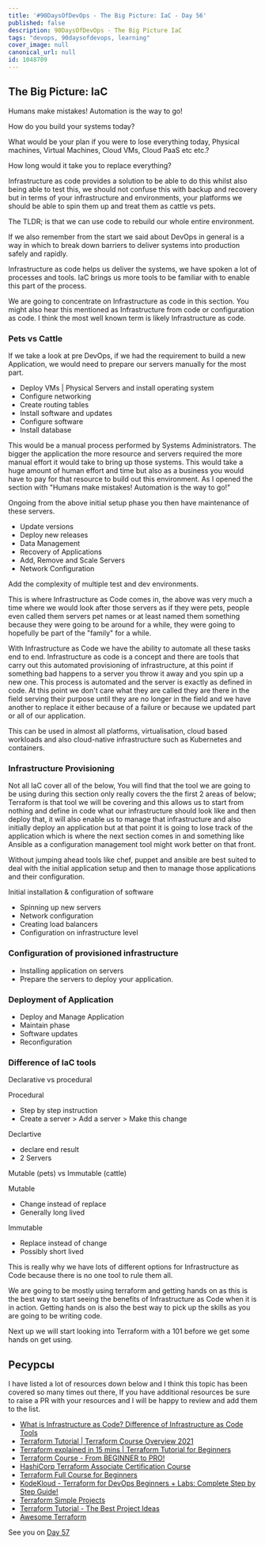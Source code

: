 ```yaml
---
title: '#90DaysOfDevOps - The Big Picture: IaC - Day 56'
published: false
description: 90DaysOfDevOps - The Big Picture IaC
tags: "devops, 90daysofdevops, learning"
cover_image: null
canonical_url: null
id: 1048709
---
```

## The Big Picture: IaC

Humans make mistakes! Automation is the way to go! 

How do you build your systems today? 

What would be your plan if you were to lose everything today, Physical machines, Virtual Machines, Cloud VMs, Cloud PaaS etc etc.? 

How long would it take you to replace everything? 

Infrastructure as code provides a solution to be able to do this whilst also being able to test this, we should not confuse this with backup and recovery but in terms of your infrastructure and environments, your platforms we should be able to spin them up and treat them as cattle vs pets. 

The TLDR; is that we can use code to rebuild our whole entire environment. 

If we also remember from the start we said about DevOps in general is a way in which to break down barriers to deliver systems into production safely and rapidly. 

Infrastructure as code helps us deliver the systems, we have spoken a lot of processes and tools. IaC brings us more tools to be familiar with to enable this part of the process. 

We are going to concentrate on Infrastructure as code in this section. You might also hear this mentioned as Infrastructure from code or configuration as code. I think the most well known term is likely Infrastructure as code. 

### Pets vs Cattle 

If we take a look at pre DevOps, if we had the requirement to build a new Application, we would need to prepare our servers manually for the most part. 

- Deploy VMs | Physical Servers and install operating system
- Configure networking 
- Create routing tables 
- Install software and updates 
- Configure software 
- Install database 

This would be a manual process performed by Systems Administrators. The bigger the application the more resource and servers required the more manual effort it would take to bring up those systems. This would take a huge amount of human effort and time but also as a business you would have to pay for that resource to build out this environment. As I opened the section with "Humans make mistakes! Automation is the way to go!"

Ongoing from the above initial setup phase you then have maintenance of these servers. 

- Update versions 
- Deploy new releases 
- Data Management 
- Recovery of Applications 
- Add, Remove and Scale Servers 
- Network Configuration

Add the complexity of multiple test and dev environments. 

This is where Infrastructure as Code comes in, the above was very much a time where we would look after those servers as if they were pets, people even called them servers pet names or at least named them something because they were going to be around for a while, they were going to hopefully be part of the "family" for a while. 

With Infrastructure as Code we have the ability to automate all these tasks end to end. Infrastructure as code is a concept and there are tools that carry out this automated provisioning of infrastructure, at this point if something bad happens to a server you throw it away and you spin up a new one. This process is automated and the server is exactly as defined in code. At this point we don't care what they are called they are there in the field serving their purpose until they are no longer in the field and we have another to replace it either because of a failure or because we updated part or all of our application. 

This can be used in almost all platforms, virtualisation, cloud based workloads and also cloud-native infrastructure such as Kubernetes and containers. 

### Infrastructure Provisioning 
Not all IaC cover all of the below, You will find that the tool we are going to be using during this section only really covers the the first 2 areas of below; Terraform is that tool we will be covering and this allows us to start from nothing and define in code what our infrastructure should look like and then deploy that, it will also enable us to manage that infrastructure and also initially deploy an application but at that point it is going to lose track of the application which is where the next section comes in and something like Ansible as a configuration management tool might work better on that front. 

Without jumping ahead tools like chef, puppet and ansible are best suited to deal with the initial application setup and then to manage those applications and their configuration. 

Initial installation & configuration of software 

- Spinning up new servers 
- Network configuration 
- Creating load balancers 
- Configuration on infrastructure level

### Configuration of provisioned infrastructure 

- Installing application on servers 
- Prepare the servers to deploy your application. 

### Deployment of Application 

- Deploy and Manage Application 
- Maintain phase
- Software updates 
- Reconfiguration 

### Difference of IaC tools 

Declarative vs procedural 

Procedural 
- Step by step instruction 
- Create a server > Add a server > Make this change 

Declartive 
- declare end result 
- 2 Servers 

Mutable (pets) vs Immutable (cattle)

Mutable 
- Change instead of replace
- Generally long lived 

Immutable
- Replace instead of change
- Possibly short lived 

This is really why we have lots of different options for Infrastructure as Code because there is no one tool to rule them all. 

We are going to be mostly using terraform and getting hands on as this is the best way to start seeing the benefits of Infrastructure as Code when it is in action. Getting hands on is also the best way to pick up the skills as you are going to be writing code. 

Next up we will start looking into Terraform with a 101 before we get some hands on get using. 

## Ресурсы 
I have listed a lot of resources down below and I think this topic has been covered so many times out there, If you have additional resources be sure to raise a PR with your resources and I will be happy to review and add them to the list. 

- [What is Infrastructure as Code? Difference of Infrastructure as Code Tools ](https://www.youtube.com/watch?v=POPP2WTJ8es)
- [Terraform Tutorial | Terraform Course Overview 2021](https://www.youtube.com/watch?v=m3cKkYXl-8o)
- [Terraform explained in 15 mins | Terraform Tutorial for Beginners ](https://www.youtube.com/watch?v=l5k1ai_GBDE)
- [Terraform Course - From BEGINNER to PRO!](https://www.youtube.com/watch?v=7xngnjfIlK4&list=WL&index=141&t=16s)
- [HashiCorp Terraform Associate Certification Course](https://www.youtube.com/watch?v=V4waklkBC38&list=WL&index=55&t=111s)
- [Terraform Full Course for Beginners](https://www.youtube.com/watch?v=EJ3N-hhiWv0&list=WL&index=39&t=27s)
- [KodeKloud -  Terraform for DevOps Beginners + Labs: Complete Step by Step Guide!](https://www.youtube.com/watch?v=YcJ9IeukJL8&list=WL&index=16&t=11s)
- [Terraform Simple Projects](https://terraform.joshuajebaraj.com/)
- [Terraform Tutorial - The Best Project Ideas](https://www.youtube.com/watch?v=oA-pPa0vfks)
- [Awesome Terraform](https://github.com/shuaibiyy/awesome-terraform)

See you on [Day 57](day57.md)
